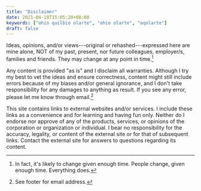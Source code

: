 ```yaml
---
title: "Disclaimer"
date: 2021-04-10T15:05:20+08:00
keywords: ["ohio quilbio olarte", "ohio olarte", "oqolarte"]
draft: false
---
```

Ideas, opinions, and/or views---original
or rehashed---expressed here are mine alone,
NOT of my past, present, nor future colleagues, employer/s, families and friends.
They may change at any point in time.[^change]

Any content is provided "as is" and I disclaim all warranties.
Although I try my best to vet the ideas and ensure correctness,
content might still include errors
because of my biases and/or general ignorance,
and I don't take responsibility for any damages to anything as result.
If you see any error, please let me know through email.[^index]

This site contains links to external websites and/or services. I include
these links as a convenience and for learning and having fun only.
Neither do I endorse nor approve of any of the products, services, or
opinions of the corporation or organization or individual. I bear no
responsibility for the accuracy, legality, or content of the external
site or for that of subsequent links. Contact the external site for
answers to questions regarding its content.

[^change]: In fact, it's likely to change given enough time.
People change, given enough time.
Everything does.
[^index]: See footer for email address.
